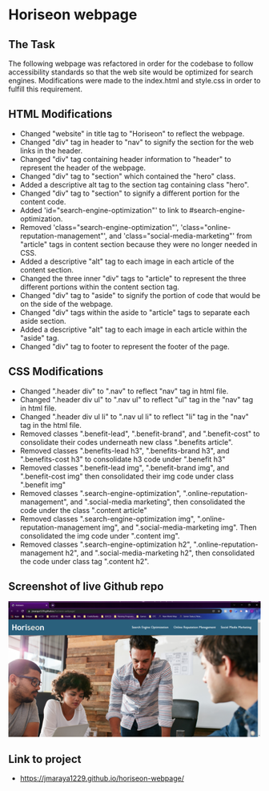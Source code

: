 # Horiseon webpage

## The Task
The following webpage was refactored in order for the codebase to follow accessibility standards so that the web site would be optimized for search engines. Modifications were made to the index.html and style.css in order to fulfill this requirement. 

## HTML Modifications
* Changed "website" in title tag to "Horiseon" to reflect the webpage.
* Changed "div" tag in header to "nav" to signify the section for the web links in the header.
* Changed "div" tag containing header information to "header" to represent the header of the webpage.
* Changed "div" tag to "section" which contained the "hero" class.
* Added a descriptive alt tag to the section tag containing class "hero".
* Changed "div" tag to "section" to signify a different portion for the content code.
* Added 'id="search-engine-optimization"' to link to #search-engine-optimization.
* Removed 'class="search-engine-optimization"', 'class="online-reputation-management"', and 'class="social-media-marketing"' from "article" tags in content section because they were no longer needed in CSS.
* Added a descriptive "alt" tag to each image in each article of the content section.
* Changed the three inner "div" tags to "article" to represent the three different portions within the content section tag.
* Changed "div" tag to "aside" to signify the portion of code that would be on the side of the webpage. 
* Changed "div" tags within the aside to "article" tags to separate each aside section.
* Added a descriptive "alt" tag to each image in each article within the "aside" tag.
* Changed "div" tag to footer to represent the footer of the page.

## CSS Modifications
* Changed ".header div" to ".nav" to reflect "nav" tag in html file. 
* Changed ".header div ul" to ".nav ul" to reflect "ul" tag in the "nav" tag in html file. 
* Changed ".header div ul li" to ".nav ul li" to reflect "li" tag in the "nav" tag in the html file. 
* Removed classes ".benefit-lead", ".benefit-brand", and ".benefit-cost" to consolidate their codes underneath new class ".benefits article".
* Removed classes ".benefits-lead h3", ".benefits-brand h3", and ".benefits-cost h3" to consolidate h3 code under ".benefit h3"
* Removed classes ".benefit-lead img", ".benefit-brand img", and ".benefit-cost img" then consolidated their img code under class ".benefit img"
* Removed classes ".search-engine-optimization", ".online-reputation-management", and ".social-media marketing", then consolidated the code under the class ".content article"
* Removed classes ".search-engine-optimization img", ".online-reputation-management img", and ".social-media-marketing img". Then consolidated the img code under ".content img".
* Removed classes ".search-engine-optimization h2", ".online-reputation-management h2", and ".social-media-marketing h2", then consolidated the code under class tag ".content h2".

## Screenshot of live Github repo
![screenshot](assets/images/github-horiseon-webpage-screenshot.png)

## Link to project
* https://jmaraya1229.github.io/horiseon-webpage/